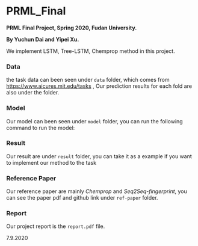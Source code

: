 # PRML_Final
**PRML Final Project, Spring 2020, Fudan University.**

**By Yuchun Dai and Yipei Xu.**

We implement LSTM, Tree-LSTM, Chemprop method in this project.

### Data

the task data can been seen under `data` folder, which comes from https://www.aicures.mit.edu/tasks , Our prediction results for each fold are also under the folder.

### Model 

Our model can been seen under `model` folder, you can run the following command to run the model:

### Result

Our result are under `result` folder, you can take it as a example if you want to implement our method to the task

### Reference Paper

Our reference paper are mainly *Chemprop* and *Seq2Seq-fingerprint*, you can see the paper pdf and github link under `ref-paper` folder.

### Report

Our project report is the `report.pdf` file.



7.9.2020